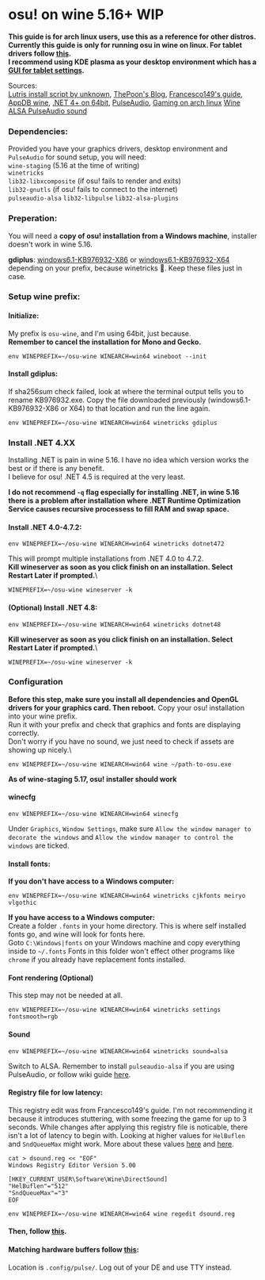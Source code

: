 # osu! on wine 5.16+ WIP

**This guide is for arch linux users, use this as a reference for other distros.**\
**Currently this guide is only for running osu in wine on linux. For tablet drivers follow [this](https://wiki.archlinux.org/index.php/wacom_tablet#Installation).\
I recommend using KDE plasma as your desktop environment which has a [GUI for tablet settings](https://www.archlinux.org/packages/?name=kcm-wacomtablet).**

Sources:\
[Lutris install script by unknown](https://lutris.net/games/install/3548/view),
[ThePoon's Blog](https://blog.thepoon.fr/osuLinuxAudioLatency/),
[Francesco149's guide](https://gist.github.com/Francesco149/a2f796683a4e5195458f4bb171d88eb0),
[AppDB wine](https://appdb.winehq.org/objectManager.php?sClass=version&iId=28025),
[.NET 4+ on 64bit](https://www.reddit.com/r/wine_gaming/comments/8r6low/guide_how_to_install_net_45_on_64bit_prefixes/?utm_source=amp&utm_medium=&utm_content=post_body),
[PulseAudio](https://wiki.archlinux.org/index.php/PulseAudio),
[Gaming on arch linux](https://wiki.archlinux.org/index.php/gaming)
[Wine ALSA PulseAudio sound](https://wiki.archlinux.org/index.php/PulseAudio#ALSA)

### Dependencies:
Provided you have your graphics drivers, desktop environment and `PulseAudio` for sound setup, you will need:\
`wine-staging` (5.16 at the time of writing)\
`winetricks`\
`lib32-libxcomposite` (if osu! fails to render and exits)\
`lib32-gnutls` (if osu! fails to connect to the internet)\
`pulseaudio-alsa`
`lib32-libpulse`
`lib32-alsa-plugins`

### Preperation:
You will need a **copy of osu! installation from a Windows machine**, installer doesn't work in wine 5.16.

**gdiplus**: [windows6.1-KB976932-X86](http://download.windowsupdate.com/msdownload/update/software/svpk/2011/02/windows6.1-kb976932-x86_c3516bc5c9e69fee6d9ac4f981f5b95977a8a2fa.exe) or [windows6.1-KB976932-X64](http://download.windowsupdate.com/msdownload/update/software/svpk/2011/02/windows6.1-kb976932-x64_74865ef2562006e51d7f9333b4a8d45b7a749dab.exe) depending on your prefix, because winetricks 🙂. Keep these files just in case.

### Setup wine prefix:
#### Initialize:
My prefix is `osu-wine`, and I'm using 64bit, just because.\
**Remember to cancel the installation for Mono and Gecko.**
```
env WINEPREFIX=~/osu-wine WINEARCH=win64 wineboot --init
```

#### Install gdiplus:
If sha256sum check failed, look at where the terminal output tells you to rename KB976932.exe. Copy the file downloaded previously (windows6.1-KB976932-X86 or X64) to that location and run the line again.
```
env WINEPREFIX=~/osu-wine WINEARCH=win64 winetricks gdiplus
```

### Install .NET 4.XX
Installing .NET is pain in wine 5.16. I have no idea which version works the best or if there is any benefit.\
I believe for osu! .NET 4.5 is required at the very least.

**I do not recommend `-q` flag especially for installing .NET, in wine 5.16 there is a problem after installation where .NET Runtime Optimization Service causes recursive processess to fill RAM and swap space.**

#### Install .NET 4.0-4.7.2:
```
env WINEPREFIX=~/osu-wine WINEARCH=win64 winetricks dotnet472
```
This will prompt multiple installations from .NET 4.0 to 4.7.2.\
**Kill wineserver as soon as you click finish on an installation. Select Restart Later if prompted.**\
```
WINEPREFIX=~/osu-wine wineserver -k
```

#### (Optional) Install .NET 4.8:
```
env WINEPREFIX=~/osu-wine WINEARCH=win64 winetricks dotnet48
```
**Kill wineserver as soon as you click finish on an installation. Select Restart Later if prompted.**\
```
WINEPREFIX=~/osu-wine wineserver -k
```

### Configuration
**Before this step, make sure you install all dependencies and OpenGL drivers for your graphics card. Then reboot.**
Copy your osu! installation into your wine prefix.\
Run it with your prefix and check that graphics and fonts are displaying correctly.\
Don't worry if you have no sound, we just need to check if assets are showing up nicely.\
```
env WINEPREFIX=~/osu-wine WINEARCH=win64 wine ~/path-to-osu.exe
```

**As of wine-staging 5.17, osu! installer should work**

#### winecfg
```
env WINEPREFIX=~/osu-wine WINEARCH=win64 winecfg
```
Under `Graphics`, `Window Settings`, make sure `Allow the window manager to decorate the windows` and `Allow the window manager to control the windows` are ticked.

#### Install fonts:
**If you don't have access to a Windows computer:**
```
env WINEPREFIX=~/osu-wine WINEARCH=win64 winetricks cjkfonts meiryo vlgothic
```
**If you have access to a Windows computer:**\
Create a folder `.fonts` in your home directory. This is where self installed fonts go, and wine will look for fonts here.\
Goto `C:\Windows|fonts` on your Windows machine and copy everything inside to `~/.fonts`
Fonts in this folder won't effect other programs like `chrome` if you already have replacement fonts installed.

#### Font rendering (Optional)
This step may not be needed at all. 
```
env WINEPREFIX=~/osu-wine WINEARCH=win64 winetricks settings fontsmooth=rgb
```

#### Sound
```
env WINEPREFIX=~/osu-wine WINEARCH=win64 winetricks sound=alsa
```
Switch to ALSA. Remember to install `pulseaudio-alsa` if you are using PulseAudio, or follow wiki guide [here](https://wiki.archlinux.org/index.php/PulseAudio#ALSA).

#### Registry file for low latency:
This registry edit was from Francesco149's guide.
I'm not recommending it because it introduces stuttering, with some freezing the game for up to 3 seconds.
While changes after applying this registry file is noticable, there isn't a lot of latency to begin with.
Looking at higher values for `HelBuflen` and `SndQueueMax` might work.
More about these values [here](https://wiki.winehq.org/Useful_Registry_Keys) and [here](https://www.codeweavers.com/support/wiki/linux/faq/cxoffice_soundissues).
```
cat > dsound.reg << "EOF"
Windows Registry Editor Version 5.00

[HKEY_CURRENT_USER\Software\Wine\DirectSound]
"HelBuflen"="512"
"SndQueueMax"="3"
EOF

env WINEPREFIX=~/osu-wine WINEARCH=win64 wine regedit dsound.reg
```
#### Then, follow [this](https://wiki.archlinux.org/index.php/gaming#Tuning_PulseAudio).
#### Matching hardware buffers follow [this](https://forums.linuxmint.com/viewtopic.php?f=42&t=44862):
Location is `.config/pulse/`. Log out of your DE and use TTY instead.

